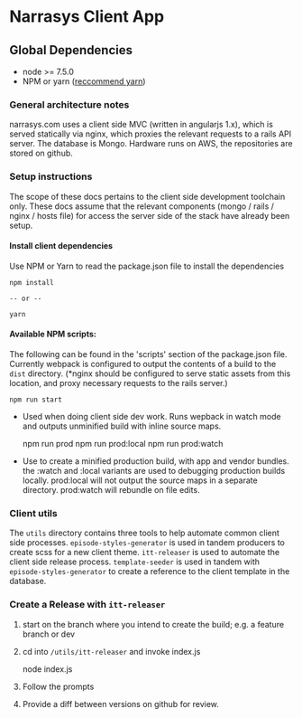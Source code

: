 
# Narrasys Client App

## Global Dependencies

- node >= 7.5.0
- NPM or yarn ([reccommend yarn](https://yarnpkg.com/en/docs/install#alternatives-tab))

### General architecture notes

narrasys.com uses a client side MVC (written in angularjs 1.x), which is served statically via nginx, which proxies
the relevant requests to a rails API server. The database is Mongo. Hardware runs on AWS, the repositories are stored on github.


### Setup instructions

The scope of these docs pertains to the client side development toolchain only.
These docs assume that the relevant components (mongo / rails / nginx / hosts file) for 
access the server side of the stack have already been setup.

#### Install client dependencies

Use NPM or Yarn to read the package.json file to install the dependencies

    npm install
    
    -- or --
    
    yarn
    
#### Available NPM scripts:

The following can be found in the 'scripts' section of the package.json file.
Currently webpack is configured to output the contents of a build to the <code>dist</code>
directory. (*nginx should be configured to serve static assets from this location, and proxy 
necessary requests to the rails server.)
    
    npm run start

 - Used when doing client side dev work. Runs wepback in watch mode and outputs unminified build with inline source maps.
 
 
    npm run prod
    npm run prod:local
    npm run prod:watch

 - Use to create a minified production build, with app and vendor bundles. the :watch and :local
 variants are used to debugging production builds locally. prod:local will not output the
 source maps in a separate directory. prod:watch will rebundle on file edits.
 
### Client utils
 
  The <code>utils</code> directory contains three tools to help automate common
  client side processes. <code>episode-styles-generator</code> is used in tandem
  producers to create scss for a new client theme. <code>itt-releaser</code> is used
  to automate the client side release process. <code>template-seeder</code> is used
  in tandem with <code>episode-styles-generator</code> to create a reference to the 
  client template in the database. 
    
    
### Create a Release with <code>itt-releaser</code>

1. start on the branch where you intend to create the build; e.g. a feature branch or dev
2. cd into <code>/utils/itt-releaser</code> and invoke index.js


    node index.js

3. Follow the prompts 
4. Provide a diff between versions on github for review.
